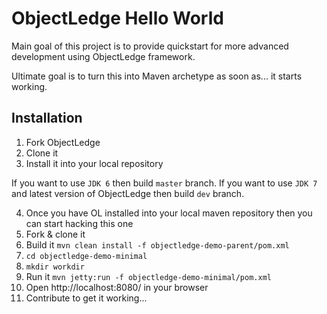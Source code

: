 ObjectLedge Hello World
=======================

Main goal of this project is to provide quickstart for more advanced development using ObjectLedge framework.

Ultimate goal is to turn this into Maven archetype as soon as... it starts working.

Installation
-------------
1. Fork ObjectLedge
2. Clone it
3. Install it into your local repository

If you want to use `JDK 6` then build `master` branch.
If you want to use `JDK 7` and latest version of ObjectLedge then build `dev` branch.

4. Once you have OL installed into your local maven repository then you can start hacking this one
5. Fork & clone it
6. Build it `mvn clean install -f objectledge-demo-parent/pom.xml`
7. `cd objectledge-demo-minimal`
8. `mkdir workdir`
9. Run it `mvn jetty:run -f objectledge-demo-minimal/pom.xml`
10. Open http://localhost:8080/ in your browser
11. Contribute to get it working...